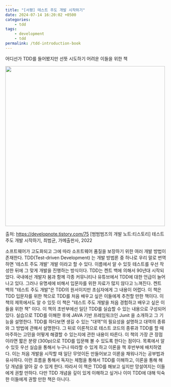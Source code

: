 ```yaml
---
title: "[서평] 테스트 주도 개발 시작하기"
date: 2024-07-14 16:20:02 +0500
categories:
    - tdd
tags:
    - development
    - tdd
permalink: /tdd-introduction-book
---
```


  어디선가 TDD를 들어봤지만 선뜻 시도하기 어려운 이들을 위한 책 

<img src="https://image.yes24.com/goods/89145195/XL" width="500" height="500"/>

출처: https://developnote.tistory.com/75 [범범범즈의 개발 노트:티스토리]
테스트 주도 개발 시작하기, 최범균, 가메출판사, 2022

소프트웨어가 고도화되고 그에 따라 소프트웨어 품질을 보장하기 위한 여러 개발 방법이 존재한다. TDD(Test-driven Development) 는 개발 방법론 중 하나로 우리 말로 번역하면 '테스트 주도 개발' 개발 이라고 할 수 있다. 이름에서 알 수 있듯 테스트를 우선 작성한 뒤에 그 맞게 개발을 진행하는 방식이다. TDD는 켄트 백에 의해서 90년대 시작되었다. 국내에선 개발자 붐과 함께 각종 커뮤니티나 유튜브에서 TDD에 대한 언급이 늘어나고 있다. 그러나 유명세에 비해서 입문자를 위한 자료가 많지 않다고 느껴진다. 켄트 백의 "테스트 주도 개발"은 TDD의 원서이지만 초심자에게 그 내용이 어렵다. 이 책은 TDD 입문자를 위한 책으로 TDD를 처음 배우고 싶은 이들에게 추천할 만한 책이다. 
이 책의 제목에서도 알 수 있듯 이 책은 "테스트 주도 개발을 처음 경험하고 배우고 싶은 이들을 위한 책" 이다. 이 책의 초반부에선 일단 TDD를 실습할 수 있는 내용으로 구성되어 있다. 실습으로 TDD를 이해한 후에 JAVA 기반 프레임워크인 Junit 을 소개하고 그 기능을 설명한다. TDD를 하다보면 생길 수 있는 "대역"의 필요성을 설명하고 대역의 종류와 그 방법에 관해서 설명한다. 그 뒤로 이론적으로 테스트 코드의 종류과 TDD를 할 때 마주하는 고민을 어떻게 해결할 수 있는지에 관한 내용이 따른다. 
이 책의 가장 큰 장점이라면 짧은 분량 (300p)으로 TDD를 입문해 볼 수 있도록 한다는 점이다. 목록에서 알 수 있듯 우선 실습을 통해서 누구나 따라할 수 있게 하고 이론을 책 후반부에 배치하였다. 이는 처음 개발을 시작할 때 일단 무엇이든 만들어보고 이론을 채워나가는 공부법과 유사하다. 이런 흐름을 통해서 독자는 체험을 통해서 TDD를 이해하고, 이론을 통해 해당 개념을 알아 갈 수 있게 한다. 따라서 이 책은 TDD를 해보고 싶지만 망설여지는 이들에게 권할 만하다. 다만 TDD 개념을 깊이 있게 이해하고 싶거나 이미 TDD에 대해 익숙한 이들에게 권할 만한 책은 아니다. 

